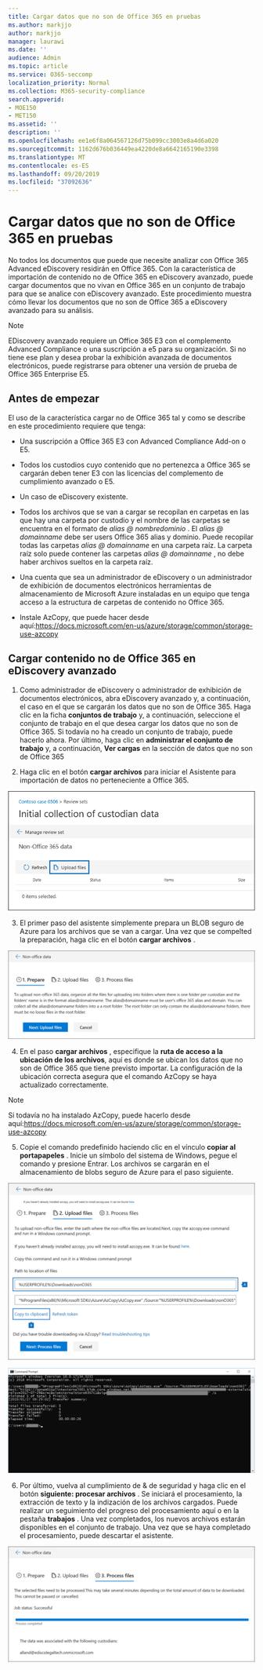 ```yaml
---
title: Cargar datos que no son de Office 365 en pruebas
ms.author: markjjo
author: markjjo
manager: laurawi
ms.date: ''
audience: Admin
ms.topic: article
ms.service: O365-seccomp
localization_priority: Normal
ms.collection: M365-security-compliance
search.appverid:
- MOE150
- MET150
ms.assetid: ''
description: ''
ms.openlocfilehash: ee1e6f8a064567126d75b099cc3003e8a4d6a020
ms.sourcegitcommit: 1162d676b036449ea4220de8a6642165190e3398
ms.translationtype: MT
ms.contentlocale: es-ES
ms.lasthandoff: 09/20/2019
ms.locfileid: "37092636"
---
```

# <a name="load-non-office-365-data-into-evidence"></a>Cargar datos que no son de Office 365 en pruebas

No todos los documentos que puede que necesite analizar con Office 365 Advanced eDiscovery residirán en Office 365. Con la característica de importación de contenido no de Office 365 en eDiscovery avanzado, puede cargar documentos que no vivan en Office 365 en un conjunto de trabajo para que se analice con eDiscovery avanzado. Este procedimiento muestra cómo llevar los documentos que no son de Office 365 a eDiscovery avanzado para su análisis.

>[!Note]
>EDiscovery avanzado requiere un Office 365 E3 con el complemento Advanced Compliance o una suscripción a e5 para su organización. Si no tiene ese plan y desea probar la exhibición avanzada de documentos electrónicos, puede registrarse para obtener una versión de prueba de Office 365 Enterprise E5.

## <a name="before-you-begin"></a>Antes de empezar
El uso de la característica cargar no de Office 365 tal y como se describe en este procedimiento requiere que tenga:

- Una suscripción a Office 365 E3 con Advanced Compliance Add-on o E5.

- Todos los custodios cuyo contenido que no pertenezca a Office 365 se cargarán deben tener E3 con las licencias del complemento de cumplimiento avanzado o E5.

- Un caso de eDiscovery existente.

- Todos los archivos que se van a cargar se recopilan en carpetas en las que hay una carpeta por custodio y el nombre de las carpetas se encuentra en el formato de *alias @ nombredominio* . El *alias @ domainname* debe ser users Office 365 alias y dominio. Puede recopilar todas las carpetas *alias @ domainname* en una carpeta raíz. La carpeta raíz solo puede contener las carpetas *alias @ domainname* , no debe haber archivos sueltos en la carpeta raíz.

- Una cuenta que sea un administrador de eDiscovery o un administrador de exhibición de documentos electrónicos herramientas de almacenamiento de Microsoft Azure instaladas en un equipo que tenga acceso a la estructura de carpetas de contenido no Office 365.

- Instale AzCopy, que puede hacer desde aquí:https://docs.microsoft.com/en-us/azure/storage/common/storage-use-azcopy

## <a name="upload-non-office-365-content-into-advanced-ediscovery"></a>Cargar contenido no de Office 365 en eDiscovery avanzado

1. Como administrador de eDiscovery o administrador de exhibición de documentos electrónicos, abra eDiscovery avanzado y, a continuación, el caso en el que se cargarán los datos que no son de Office 365.  Haga clic en la ficha **conjuntos de trabajo** y, a continuación, seleccione el conjunto de trabajo en el que desea cargar los datos que no son de Office 365.  Si todavía no ha creado un conjunto de trabajo, puede hacerlo ahora.  Por último, haga clic en **administrar el conjunto de trabajo** y, a continuación, **Ver cargas** en la sección de datos que no son de Office 365

2. Haga clic en el botón **cargar archivos** para iniciar el Asistente para importación de datos no perteneciente a Office 365.

![Cargar archivos](media/574f4059-4146-4058-9df3-ec97cf28d7c7.png)

3. El primer paso del asistente simplemente prepara un BLOB seguro de Azure para los archivos que se van a cargar.  Una vez que se compelted la preparación, haga clic en el botón **cargar archivos** .

![Importación no de Office 365-preparación](media/0670a347-a578-454a-9b3d-e70ef47aec57.png)
 
4. En el paso **cargar archivos** , especifique la **ruta de acceso a la ubicación de los archivos**, aquí es donde se ubican los datos que no son de Office 365 que tiene previsto importar.  La configuración de la ubicación correcta asegura que el comando AzCopy se haya actualizado correctamente.

> [!NOTE]
> Si todavía no ha instalado AzCopy, puede hacerlo desde aquí:https://docs.microsoft.com/en-us/azure/storage/common/storage-use-azcopy

5. Copie el comando predefinido haciendo clic en el vínculo **copiar al portapapeles** . Inicie un símbolo del sistema de Windows, pegue el comando y presione Entrar.  Los archivos se cargarán en el almacenamiento de blobs seguro de Azure para el paso siguiente.

![Importación no de Office 365: cargar archivos](media/3ea53b5d-7f9b-4dfc-ba63-90a38c14d41a.png)

![No Office 365 Import-AzCopy](media/504e2dbe-f36f-4f36-9b08-04aea85d8250.png)

6. Por último, vuelva al cumplimiento de & de seguridad y haga clic en el botón **siguiente: procesar archivos** .  Se iniciará el procesamiento, la extracción de texto y la indización de los archivos cargados.  Puede realizar un seguimiento del progreso del procesamiento aquí o en la pestaña **trabajos** .  Una vez completados, los nuevos archivos estarán disponibles en el conjunto de trabajo.  Una vez que se haya completado el procesamiento, puede descartar el asistente.

![Archivos que no son de Office 365 importación-proceso](media/218b1545-416a-4a9f-9b25-3b70e8508f67.png)

